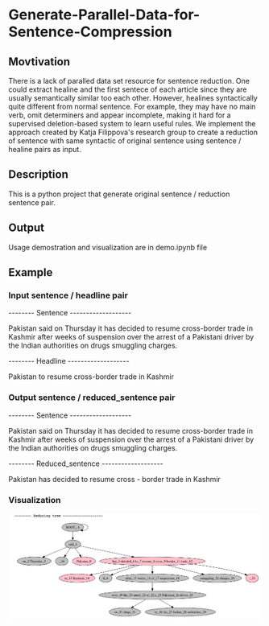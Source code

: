 # Generate-Parallel-Data-for-Sentence-Compression

## Movtivation

There is a lack of paralled data set resource for sentence reduction. One could extract healine and the first sentece of each article since they are usually semantically similar too each other. However, healines syntactically quite different from normal sentence. For example, they may have no main verb, omit determiners and appear incomplete, making it hard for a supervised deletion-based system to learn useful rules. We implement the approach created by Katja Filippova's research group to create a reduction of sentence with same syntactic of original sentence using sentence / healine pairs as input. 

## Description

This is a python project that generate original sentence / reduction sentence pair. 

## Output

Usage demostration and visualization are in demo.ipynb file

## Example

### Input sentence / headline pair

-------- Sentence -------------------

Pakistan said on Thursday it has decided to resume cross-border trade in Kashmir after weeks of suspension over the arrest of a Pakistani driver by the Indian authorities on drugs smuggling charges.

-------- Headline -------------------

Pakistan to resume cross-border trade in Kashmir

### Output sentence / reduced_sentence pair

-------- Sentence -------------------

Pakistan said on Thursday it has decided to resume cross-border trade in Kashmir after weeks of suspension over the arrest of a Pakistani driver by the Indian authorities on drugs smuggling charges.

-------- Reduced_sentence -------------------

Pakistan has decided to resume cross - border trade in Kashmir

### Visualization

![Alt text](/reduction_tree.png?raw=true "Optional Title")

